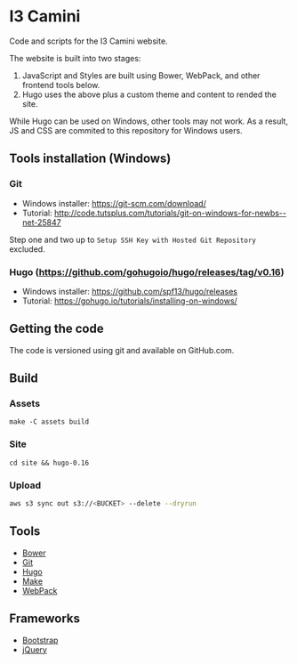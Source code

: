 I3 Camini
=========
Code and scripts for the I3 Camini website.

The website is built into two stages:

  1. JavaScript and Styles are built using Bower, WebPack,
     and other frontend tools below.
  2. Hugo uses the above plus a custom theme and content to rended the site.

While Hugo can be used on Windows, other tools may not work.
As a result, JS and CSS are commited to this repository for Windows users.


Tools installation (Windows)
----------------------------
### Git

  * Windows installer: https://git-scm.com/download/
  * Tutorial: http://code.tutsplus.com/tutorials/git-on-windows-for-newbs--net-25847

Step one and two up to `Setup SSH Key with Hosted Git Repository` excluded.


### Hugo (https://github.com/gohugoio/hugo/releases/tag/v0.16)

  * Windows installer: https://github.com/spf13/hugo/releases
  * Tutorial: https://gohugo.io/tutorials/installing-on-windows/


Getting the code
----------------
The code is versioned using git and available on GitHub.com.


Build
-----
### Assets
```
make -C assets build
```

### Site
```
cd site && hugo-0.16
```

### Upload
```bash
aws s3 sync out s3://<BUCKET> --delete --dryrun
```


Tools
-----

  * [Bower](http://webpack.github.io/)
  * [Git](https://git-scm.com/)
  * [Hugo](https://gohugo.io/)
  * [Make](https://www.gnu.org/software/make/)
  * [WebPack](http://webpack.github.io/)


Frameworks
----------

  * [Bootstrap](http://getbootstrap.com/)
  * [jQuery](https://jquery.com/)
